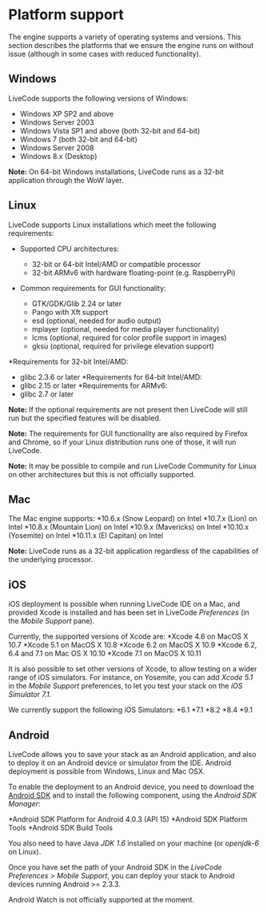 # Platform support
The engine supports a variety of operating systems and versions. This section describes the platforms that we ensure the engine runs on without issue (although in some cases with reduced functionality).

## Windows

LiveCode supports the following versions of Windows:

* Windows XP SP2 and above
* Windows Server 2003
* Windows Vista SP1 and above (both 32-bit and 64-bit)
* Windows 7 (both 32-bit and 64-bit)
* Windows Server 2008
* Windows 8.x (Desktop)

**Note:** On 64-bit Windows installations, LiveCode runs as a 32-bit application through the WoW layer.

## Linux

LiveCode supports Linux installations which meet the following requirements:

* Supported CPU architectures:
  * 32-bit or 64-bit Intel/AMD or compatible processor
  * 32-bit ARMv6 with hardware floating-point (e.g. RaspberryPi)

* Common requirements for GUI functionality:
  * GTK/GDK/Glib 2.24 or later
  * Pango with Xft support
  * esd (optional, needed for audio output)
  * mplayer (optional, needed for media player functionality)
  * lcms (optional, required for color profile support in images)
  * gksu (optional, required for privilege elevation support)

*Requirements for 32-bit Intel/AMD:
  * glibc 2.3.6 or later
*Requirements for 64-bit Intel/AMD:
  * glibc 2.15 or later
*Requirements for ARMv6:
  * glibc 2.7 or later

**Note:** If the optional requirements are not present then LiveCode will still run but the specified features will be disabled.

**Note:** The requirements for GUI functionality are also required by Firefox and Chrome, so if your Linux distribution runs one of those, it will run LiveCode.

**Note:** It may be possible to compile and run LiveCode Community for Linux on other architectures but this is not officially supported.

## Mac
The Mac engine supports:
*10.6.x (Snow Leopard) on Intel
*10.7.x (Lion) on Intel
*10.8.x (Mountain Lion) on Intel
*10.9.x (Mavericks) on Intel
*10.10.x (Yosemite) on Intel
*10.11.x (El Capitan) on Intel

**Note:** LiveCode runs as a 32-bit application regardless of the capabilities of the underlying processor.

## iOS
iOS deployment is possible when running LiveCode IDE on a Mac, and provided Xcode is installed and has been set in LiveCode *Preferences* (in the *Mobile Support* pane).

Currently, the supported versions of Xcode are:
*Xcode 4.6 on MacOS X 10.7
*Xcode 5.1 on MacOS X 10.8
*Xcode 6.2 on MacOS X 10.9
*Xcode 6.2, 6.4 and 7.1 on Mac OS X 10.10
*Xcode 7.1 on MacOS X 10.11

It is also possible to set other versions of Xcode, to allow testing on a wider range of iOS simulators. For instance, on Yosemite, you can add *Xcode 5.1* in the *Mobile Support* preferences, to let you test your stack on the *iOS Simulator 7.1*.

We currently support the following iOS Simulators:
*6.1
*7.1
*8.2
*8.4
*9.1

## Android
LiveCode allows you to save your stack as an Android application, and also to deploy it on an Android device or simulator from the IDE.
Android deployment is possible from Windows, Linux and Mac OSX.

To enable the deployment to an Android device, you need to download the [Android SDK](https://developer.android.com/sdk/index.html#Other) and to install the following component, using the *Android SDK Manager*:

*Android SDK Platform for Android 4.0.3 (API 15)
*Android SDK Platform Tools
*Android SDK Build Tools

You also need to have Java *JDK 1.6* installed on your machine (or *openjdk-6* on Linux).

Once you have set the path of your Android SDK in the *LiveCode Preferences > Mobile Support*, you can deploy your stack to Android devices running Android >= 2.3.3.

Android Watch is not officially supported at the moment.
